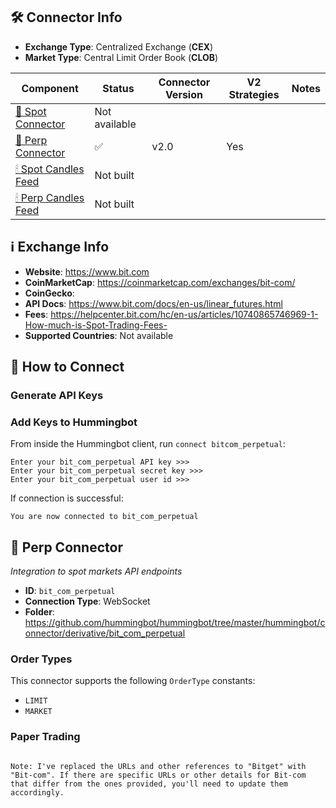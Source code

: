## 🛠 Connector Info

- **Exchange Type**: Centralized Exchange (**CEX**)
- **Market Type**: Central Limit Order Book (**CLOB**)

| Component | Status | Connector Version | V2 Strategies | Notes | 
| --------- | ------ | ----------------- |  ------------ | ----- |
| [🔀 Spot Connector](#spot-connector) | Not available |
| [🔀 Perp Connector](#perp-connector) | ✅ | v2.0 | Yes | |
| [🕯 Spot Candles Feed](#spot-candles-feed) | Not built  | 
| [🕯 Perp Candles Feed](#perp-candles-feed) | Not built  | 

## ℹ️ Exchange Info

- **Website**: <https://www.bit.com>
- **CoinMarketCap**: <https://coinmarketcap.com/exchanges/bit-com/>
- **CoinGecko**: 
- **API Docs**: <https://www.bit.com/docs/en-us/linear_futures.html>
- **Fees**: <https://helpcenter.bit.com/hc/en-us/articles/10740865746969-1-How-much-is-Spot-Trading-Fees->
- **Supported Countries**: Not available

## 🔑 How to Connect

### Generate API Keys

### Add Keys to Hummingbot

From inside the Hummingbot client, run `connect bitcom_perpetual`:

```
Enter your bit_com_perpetual API key >>>
Enter your bit_com_perpetual secret key >>>
Enter your bit_com_perpetual user id >>>
```

If connection is successful:

```
You are now connected to bit_com_perpetual
```
## 🔀 Perp Connector
*Integration to spot markets API endpoints*

- **ID**: `bit_com_perpetual`
- **Connection Type**: WebSocket
- **Folder**: <https://github.com/hummingbot/hummingbot/tree/master/hummingbot/connector/derivative/bit_com_perpetual>

### Order Types

This connector supports the following `OrderType` constants:

- `LIMIT`
- `MARKET`

### Paper Trading
```

Note: I've replaced the URLs and other references to "Bitget" with "Bit-com". If there are specific URLs or other details for Bit-com that differ from the ones provided, you'll need to update them accordingly.